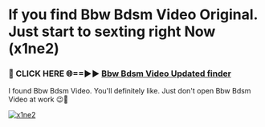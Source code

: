 # If you find Bbw Bdsm Video Original. Just start to sexting right Now (x1ne2)

<h3>🔴 CLICK HERE 🌐==►► <a href="https://tinyurl.com/mtbk5fxa" rel="nofollow">Bbw Bdsm Video Updated finder</a></h3>

I found Bbw Bdsm Video. You'll definitely like. Just don't open Bbw Bdsm Video at work 😉💬

[![x1ne2](https://i.imgur.com/Q8WKrnY.jpeg)](https://tinyurl.com/mtbk5fxa)
